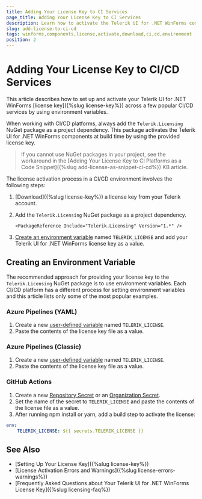 ```yaml
---
title: Adding Your License Key to CI Services
page_title: Adding Your License Key to CI Services
description: Learn how to activate the Telerik UI for .NET WinForms components by downloading and setting up your Telerik components license key for use in CI/CD environments.
slug: add-license-to-ci-cd
tags: winforms,components,license,activate,download,ci,cd,environment
position: 2
---
```


# Adding Your License Key to CI/CD Services

This article describes how to set up and activate your Telerik UI for .NET WinForms [license key]({%slug license-key%}) across a few popular CI/CD services by using environment variables.

When working with CI/CD platforms, always add the `Telerik.Licensing` NuGet package as a project dependency. This package activates the Telerik UI for .NET WinForms components at build time by using the provided license key.

> If you cannot use NuGet packages in your project, see the workaround in the [Adding Your License Key to CI Platforms as a Code Snippet]({%slug add-license-as-snippet-ci-cd%}) KB article.

The license activation process in a CI/CD environment involves the following steps:

1. [Download]({%slug license-key%}) a license key from your Telerik account.

1. Add the `Telerik.Licensing` NuGet package as a project dependency.

    ```
    <PackageReference Include="Telerik.Licensing" Version="1.*" />
    ```
1. [Create an environment variable](#creating-an-environment-variable) named `TELERIK_LICENSE` and add your Telerik UI for .NET WinForms license key as a value.

## Creating an Environment Variable
The recommended approach for providing your license key to the `Telerik.Licensing` NuGet package is to use environment variables. Each CI/CD platform has a different process for setting environment variables and this article lists only some of the most popular examples.

### Azure Pipelines (YAML)

1. Create a new [user-defined variable](https://docs.microsoft.com/en-us/azure/devops/pipelines/process/variables?view=azure-devops&tabs=yaml%2Cbatch) named `TELERIK_LICENSE`.
1. Paste the contents of the license key file as a value.

### Azure Pipelines (Classic)

1. Create a new [user-defined variable](https://docs.microsoft.com/en-us/azure/devops/pipelines/process/variables?view=azure-devops&tabs=classic%2Cbatch) named `TELERIK_LICENSE`.
1. Paste the contents of the license key file as a value.

### GitHub Actions

1. Create a new [Repository Secret](https://docs.github.com/en/actions/reference/encrypted-secrets#creating-encrypted-secrets-for-a-repository) or an [Organization Secret](https://docs.github.com/en/actions/reference/encrypted-secrets#creating-encrypted-secrets-for-an-organization).
1. Set the name of the secret to `TELERIK_LICENSE` and paste the contents of the license file as a value.
1. After running npm install or yarn, add a build step to activate the license:
```YAML
env:
    TELERIK_LICENSE: ${{ secrets.TELERIK_LICENSE }}
```

## See Also

* [Setting Up Your License Key]({%slug license-key%})
* [License Activation Errors and Warnings]({%slug license-errors-warnings%})
* [Frequently Asked Questions about Your Telerik UI for .NET WinForms License Key]({%slug licensing-faq%})
